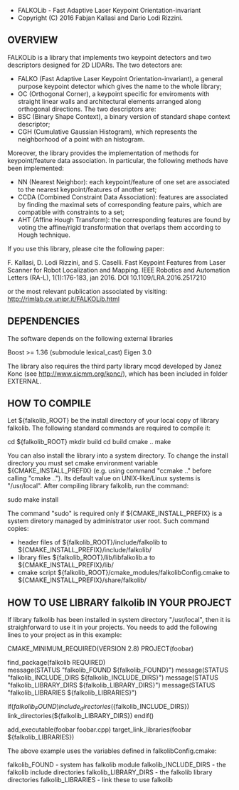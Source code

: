 
* FALKOLib - Fast Adaptive Laser Keypoint Orientation-invariant
* Copyright (C) 2016 Fabjan Kallasi and Dario Lodi Rizzini.


OVERVIEW
-------------------------------------------------

FALKOLib is a library that implements two keypoint detectors 
and two descriptors designed for 2D LIDARs.
The two detectors are:
- FALKO (Fast Adaptive Laser Keypoint Orientation-invariant), a 
  general purpose keypoint detector which gives the name to 
  the whole library;
- OC (Orthogonal Corner), a keypoint specific for enviroments 
  with straight linear walls and architectural elements 
  arranged along orthogonal directions.
The two descriptors are:
- BSC (Binary Shape Context), a binary version of standard 
  shape context descriptor;
- CGH (Cumulative Gaussian Histogram), which represents the 
  neighborhood of a point with an histogram.

Moreover, the library provides the implementation of methods 
for keypoint/feature data association. 
In particular, the following methods have been implemented:
- NN (Nearest Neighbor): each keypoint/feature of one set 
  are associated to the nearest keypoint/features of another set;
- CCDA (Combined Constraint Data Association): features are 
  associated by finding the maximal sets of corresponding
  feature pairs, which are compatible with constraints to 
  a set;
- AHT (Affine Hough Transform): the corresponding features
  are found by voting the affine/rigid transformation 
  that overlaps them according to Hough technique.

If you use this library, please cite the following paper: 

F. Kallasi, D. Lodi Rizzini, and S. Caselli. 
Fast Keypoint Features from Laser Scanner for Robot Localization and Mapping. 
IEEE Robotics and Automation Letters (RA-L), 1(1):176-183, jan 2016. 
DOI 10.1109/LRA.2016.2517210

or the most relevant publication associated by visiting: 
http://rimlab.ce.unipr.it/FALKOLib.html


DEPENDENCIES
-------------------------------------------------

The software depends on the following external libraries

Boost >= 1.36 (submodule lexical_cast)
Eigen 3.0 

The library also requires the third party library mcqd
developed by Janez Konc (see http://www.sicmm.org/konc/), 
which has been included in folder EXTERNAL.


HOW TO COMPILE
-------------------------------------------------

Let ${falkolib_ROOT} be the install directory of your local copy 
of library falkolib. 
The following standard commands are required to compile it:

  cd ${falkolib_ROOT}
  mkdir build
  cd build
  cmake ..
  make

You can also install the library into a system directory. 
To change the install directory you must set cmake environment
variable ${CMAKE_INSTALL_PREFIX} (e.g. using command "ccmake .."
before calling "cmake .."). 
Its default value on UNIX-like/Linux systems is "/usr/local".
After compiling library falkolib, run the command:

  sudo make install

The command "sudo" is required only if ${CMAKE_INSTALL_PREFIX} 
is a system diretory managed by administrator user root.
Such command copies:
- header files of ${falkolib_ROOT}/include/falkolib to
   ${CMAKE_INSTALL_PREFIX}/include/falkolib/
- library files ${falkolib_ROOT}/lib/libfalkolib.a to
   ${CMAKE_INSTALL_PREFIX}/lib/
- cmake script ${falkolib_ROOT}/cmake_modules/falkolibConfig.cmake to
   ${CMAKE_INSTALL_PREFIX}/share/falkolib/


HOW TO USE LIBRARY falkolib IN YOUR PROJECT
-------------------------------------------------

If library falkolib has been installed in system directory "/usr/local",
then it is straighforward to use it in your projects.
You needs to add the following lines to your project as in this example:


CMAKE_MINIMUM_REQUIRED(VERSION 2.8)
PROJECT(foobar)

find_package(falkolib REQUIRED)  
message(STATUS "falkolib_FOUND ${falkolib_FOUND}")
message(STATUS "falkolib_INCLUDE_DIRS ${falkolib_INCLUDE_DIRS}")
message(STATUS "falkolib_LIBRARY_DIRS ${falkolib_LIBRARY_DIRS}")
message(STATUS "falkolib_LIBRARIES ${falkolib_LIBRARIES}")

if(${falkolib_FOUND}) 
  include_directories(${falkolib_INCLUDE_DIRS})
  link_directories(${falkolib_LIBRARY_DIRS})
endif()

add_executable(foobar foobar.cpp)
target_link_libraries(foobar ${falkolib_LIBRARIES})

The above example uses the variables defined in falkolibConfig.cmake:

  falkolib_FOUND - system has falkolib module
  falkolib_INCLUDE_DIRS - the falkolib include directories
  falkolib_LIBRARY_DIRS - the falkolib library directories
  falkolib_LIBRARIES - link these to use falkolib


